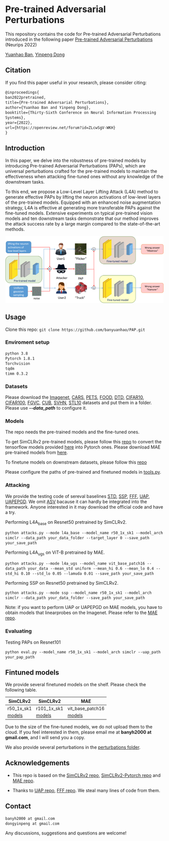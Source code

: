 # Pre-trained Adversarial Perturbations
This repository contains the code for Pre-trained Adversarial Perturbations introduced in the following paper 
[Pre-trained Adversarial Perturbations](https://arxiv.org/abs/2210.03372) (Neurips 2022)

[Yuanhao Ban](), [Yinpeng Dong](https://ml.cs.tsinghua.edu.cn/~yinpeng/)

## Citation
If you find this paper useful in your research, please consider citing:

```
@inproceedings{
ban2022pretrained,
title={Pre-trained Adversarial Perturbations},
author={Yuanhao Ban and Yinpeng Dong},
booktitle={Thirty-Sixth Conference on Neural Information Processing Systems},
year={2022},
url={https://openreview.net/forum?id=ZLcwSgV-WKH}
}
```


## Introduction
In this paper, we delve into the robustness of pre-trained models by introducing Pre-trained Adversarial Perturbations (PAPs), which are universal perturbations crafted for the pre-trained models to maintain the effectiveness when attacking fine-tuned ones without any knowledge of the downstream tasks. 

To this end, we propose a Low-Level Layer Lifting Attack (L4A) method to generate effective PAPs by lifting the neuron activations of low-level layers of the pre-trained models. Equipped with an enhanced noise augmentation strategy, L4A is effective at generating more transferable PAPs against the fine-tuned models. Extensive experiments on typical pre-trained vision models and ten downstream tasks demonstrate that our method improves the attack success rate by a large margin compared to the state-of-the-art methods.

![A demonstration of PAPs](demos/rebuttal.png)

## Usage 
Clone this repo: ```git clone https://github.com/banyuanhao/PAP.git```

### Enviroment setup
```
python 3.8
Pytorch 1.8.1
Torchvision
tqdm
timm 0.3.2
```

### Datasets
Please download the [Imagenet](https://image-net.org/index.php), [CARS](https://ai.stanford.edu/~jkrause/cars/car_dataset.html), [PETS](https://www.robots.ox.ac.uk/~vgg/data/pets/), [FOOD](https://data.vision.ee.ethz.ch/cvl/datasets_extra/food-101/), [DTD](https://www.robots.ox.ac.uk/~vgg/data/dtd/), [CIFAR10](https://www.cs.toronto.edu/~kriz/cifar.html), [CIFAR100](https://www.cs.toronto.edu/~kriz/cifar.html), [FGVC](https://www.robots.ox.ac.uk/~vgg/data/fgvc-aircraft/), [CUB](http://www.vision.caltech.edu/visipedia/CUB-200-2011.html), [SVHN](http://ufldl.stanford.edu/housenumbers/), [STL10](https://cs.stanford.edu/~acoates/stl10/) datasets and put them in a folder. 
Please use ***--data_path*** to configure it.

### Models
The repo needs the pre-trained models and the fine-tuned ones.

To get SimCLRv2 pre-trained models, please follow this [repo](https://github.com/Separius/SimCLRv2-Pytorch) to convert the tensorflow models provided [here](https://github.com/google-research/simclr) into Pytorch ones. Please download MAE pre-trained models from [here](https://github.com/facebookresearch/mae).

To finetune models on downstream datasets, please follow this [repo](finetuning/SimCLR/README.md)

Please configure the paths of pre-trained and finetuned models in [tools.py](tools.py).


### Attacking
We provide the testing code of sereval baselines [STD](https://openaccess.thecvf.com/content_CVPR_2020/papers/Lu_Enhancing_Cross-Task_Black-Box_Transferability_of_Adversarial_Examples_With_Dispersion_Reduction_CVPR_2020_paper.pdf), [SSP](https://arxiv.org/abs/2006.04924), [FFF](https://arxiv.org/abs/1707.05572), [UAP](https://arxiv.org/abs/1610.08401), [UAPEPGD](https://ieeexplore.ieee.org/abstract/document/9191288/). 
We omit [ASV](https://arxiv.org/abs/1709.03582) bacause it can hardly be integrated into the framework. Anyone interested in it may download the official code and have a try.

Performing L4A<sub>base</sub> on Resnet50 pretrained by SimCLRv2. 
```
python attacks.py --mode l4a_base --model_name r50_1x_sk1 --model_arch simclr --data_path your_data_folder --target_layer 0 --save_path your_save_path
```

Performing L4A<sub>ugs</sub> on ViT-B pretrained by MAE.
```
python attacks.py --mode l4a_ugs --model_name vit_base_patch16 --data_path your_data --mean_std uniform --mean_hi 0.6 --mean_lo 0.4 --std_hi 0.10 --std_lo 0.05 --lamuda 0.01 --save_path your_save_path
```

Performing SSP on Resnet50 pretrained by SimCLRv2. 
```
python attacks.py --mode ssp --model_name r50_1x_sk1 --model_arch simclr --data_path your_data_folder --save_path your_save_path
```

Note: if you want to perform UAP or UAPEPGD on MAE models, you have to obtain models that linearprobes on the Imagenet.
Please refer to the [MAE repo](https://github.com/facebookresearch/mae).

### Evaluating
Testing PAPs on Resnet101
```
python eval.py --model_name r50_1x_sk1 --model_arch simclr --uap_path your_pap_path
```

## Fintuned models
We provide several finetuned models on the shelf. Please check the following table.

|  SimCLRv2   | SimCLRv2  | MAE |
|  ----  | ----  | ----  |
| r50_1x_sk1  | r101_1x_sk1 | vit_base_patch16 |
| [models]()  | [models]() | [models]() |

Due to the size of the fine-tuned models, we do not upload them to the cloud.
If you feel interested in them, please email me at **banyh2000 at gmail.com**, and I will send you a copy. 

We also provide several perturbations in the [perturbations folder](perturbations).

## Acknowledgements
* This repo is based on the [SimCLRv2 repo](https://github.com/google-research/simclr), [SimCLRv2-Pytorch repo](https://github.com/Separius/SimCLRv2-Pytorch) and [MAE repo](https://github.com/facebookresearch/mae).

* Thanks to [UAP repo](https://github.com/NetoPedro/Universal-Adversarial-Perturbations-Pytorch), [FFF repo](https://github.com/val-iisc/fast-feature-fool). We steal many lines of code from them.

## Contact
```
banyh2000 at gmail.com  
dongyinpeng at gmail.com
```

Any discussions, suggestions and questions are welcome!
